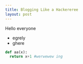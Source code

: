 ```yaml
---
title: Blogging Like a Hackereree
layout: post
---
```


Hello everyone

+ egrely
+ ghere

``` python
def aa(x):
  return x+1 #werwewew ing
```
